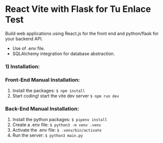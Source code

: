 # React Vite with Flask for Tu Enlace Test

Build web applications using React.js for the front end and python/flask for your backend API.

- Use of .env file.
- SQLAlchemy integration for database abstraction.

### 1) Installation:

### Front-End Manual Installation:

1. Install the packages: `$ npm install`
2. Start coding! start the vite dev server `$ npm run dev`

### Back-End Manual Installation:

1. Install the python packages: `$ pipenv install`
2. Create a .env file: `$ python3 -m venv .venv`
3. Activate the .env file: `$ .venv/bin/activate`
4. Run the server: `$ python3 main.py`
